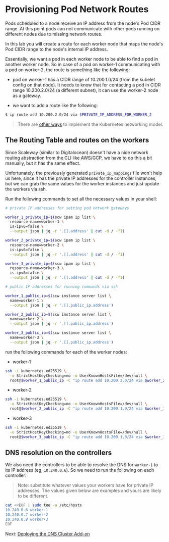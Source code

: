 # Provisioning Pod Network Routes

Pods scheduled to a node receive an IP address from the node's Pod CIDR range. At this point pods can not communicate with other pods running on different nodes due to missing network routes.

In this lab you will create a route for each worker node that maps the node's Pod CIDR range to the node's internal IP address.

Essentially, we want a pod in each worker node to be able to find a pod in another worker node. So in case of a pod on worker-1 communicating with a pod on worker-2, the route is something like the following:

- pod on worker-1 has a CIDR range of 10.200.1.0/24 (from the kubelet config on that node). It needs to know that for contacting a pod in CIDR range 10.200.2.0/24 (a different subnet), it can use the worker-2 node as a gateway.

- we want to add a route like the following:

```sh
$ ip route add 10.200.2.0/24 via $PRIVATE_IP_ADDRESS_FOR_WORKER_2
```

> There are [other ways](https://kubernetes.io/docs/concepts/cluster-administration/networking/#how-to-achieve-this) to implement the Kubernetes networking model.

## The Routing Table and routes on the workers

Since Scaleway (similar to Digitalocean) doesn't have a nice network routing abstraction from the CLI like AWS/GCP, we have to do this a bit manually, but it has the same effect.

Unfortunately, the previously generated `private_ip_mappings` file won't help us here, since it has the private IP addresses for the controller instances, but we can grab the same values for the worker instances and just update the workers via ssh.

Run the following commands to set all the necessary values in your shell:

```sh
# private IP addresses for setting pod network gateways

worker_1_private_ip=$(scw ipam ip list \
  resource-name=worker-1 \
  is-ipv6=false \
  --output json | jq -r '.[].address' | cut -d / -f1)

worker_2_private_ip=$(scw ipam ip list \
  resource-name=worker-2 \
  is-ipv6=false \
  --output json | jq -r '.[].address' | cut -d / -f1)

worker_3_private_ip=$(scw ipam ip list \
  resource-name=worker-3 \
  is-ipv6=false \
  --output json | jq -r '.[].address' | cut -d / -f1)

# public IP addresses for running commands via ssh

worker_1_public_ip=$(scw instance server list \
  name=worker-1 \
  --output json | jq -r '.[].public_ip.address')

worker_2_public_ip=$(scw instance server list \
  name=worker-2 \
  --output json | jq -r '.[].public_ip.address')

worker_3_public_ip=$(scw instance server list \
  name=worker-3 \
  --output json | jq -r '.[].public_ip.address')
```

run the following commands for each of the worker nodes:

- worker-1

```sh
ssh -i kubernetes.ed25519 \
  -o StrictHostKeyChecking=no -o UserKnownHostsFile=/dev/null \
  root@$worker_1_public_ip -C "ip route add 10.200.2.0/24 via $worker_2_private_ip;ip route add 10.200.3.0/24 via $worker_3_private_ip"
```

- worker-2

```sh
ssh -i kubernetes.ed25519 \
  -o StrictHostKeyChecking=no -o UserKnownHostsFile=/dev/null \
  root@$worker_2_public_ip -C "ip route add 10.200.1.0/24 via $worker_1_private_ip;ip route add 10.200.3.0/24 via $worker_3_private_ip"
```

- worker-3

```sh
ssh -i kubernetes.ed25519 \
  -o StrictHostKeyChecking=no -o UserKnownHostsFile=/dev/null \
  root@$worker_3_public_ip -C "ip route add 10.200.1.0/24 via $worker_1_private_ip;ip route add 10.200.2.0/24 via $worker_2_private_ip"
```

## DNS resolution on the controllers

We also need the controllers to be able to resolve the DNS for `worker-1` to its IP address (eg, `10.240.0.6`). So we need to run the following on each controller:

> Note: substitute whatever values your workers have for private IP addresses. The values given below are examples and yours are likely to be different.

```sh
cat <<EOF | sudo tee -a /etc/hosts
10.240.0.6 worker-1
10.240.0.7 worker-2
10.240.0.8 worker-3
EOF
```

Next: [Deploying the DNS Cluster Add-on](12-dns-addon.md)
